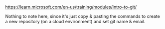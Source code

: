 https://learn.microsoft.com/en-us/training/modules/intro-to-git/

Nothing to note here, since it's just copy & pasting the commands to create a new repository (on a cloud environment) and set git name & email.

